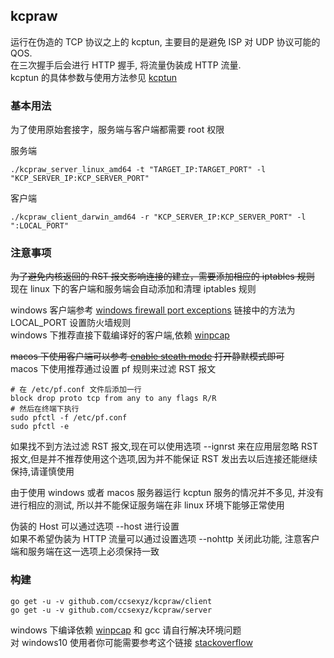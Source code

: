 ## kcpraw

运行在伪造的 TCP 协议之上的 kcptun, 主要目的是避免 ISP 对 UDP 协议可能的 QOS.  
在三次握手后会进行 HTTP 握手, 将流量伪装成 HTTP 流量.  
kcptun 的具体参数与使用方法参见 [kcptun](https://github.com/xtaci/kcptun)  

### 基本用法  

为了使用原始套接字，服务端与客户端都需要 root 权限  
  
服务端  
```
./kcpraw_server_linux_amd64 -t "TARGET_IP:TARGET_PORT" -l "KCP_SERVER_IP:KCP_SERVER_PORT"
```  
客户端  
```
./kcpraw_client_darwin_amd64 -r "KCP_SERVER_IP:KCP_SERVER_PORT" -l ":LOCAL_PORT"
```

### 注意事项
~~为了避免内核返回的 RST 报文影响连接的建立，需要添加相应的 iptables 规则~~  
现在 linux 下的客户端和服务端会自动添加和清理 iptables 规则  

windows 客户端参考 [windows firewall port exceptions](https://www.veritas.com/support/en_US/article.000085856) 链接中的方法为 LOCAL_PORT 设置防火墙规则  
windows 下推荐直接下载编译好的客户端,依赖 [winpcap](http://www.winpcap.org/install/)  

~~macos 下使用客户端可以参考 [enable steath mode](http://osxdaily.com/2015/11/18/enable-stealth-mode-mac-os-x-firewall/) 打开静默模式即可~~  
macos 下使用推荐通过设置 pf 规则来过滤 RST 报文 
```
# 在 /etc/pf.conf 文件后添加一行 
block drop proto tcp from any to any flags R/R
# 然后在终端下执行 
sudo pfctl -f /etc/pf.conf 
sudo pfctl -e 
```

如果找不到方法过滤 RST 报文,现在可以使用选项 --ignrst 来在应用层忽略 RST 报文,但是并不推荐使用这个选项,因为并不能保证 RST 发出去以后连接还能继续保持,请谨慎使用  

由于使用 windows 或者 macos 服务器运行 kcptun 服务的情况并不多见, 并没有进行相应的测试, 所以并不能保证服务端在非 linux 环境下能够正常使用  

伪装的 Host 可以通过选项 --host <name> 进行设置  
如果不希望伪装为 HTTP 流量可以通过设置选项 --nohttp 关闭此功能, 注意客户端和服务端在这一选项上必须保持一致

### 构建

```
go get -u -v github.com/ccsexyz/kcpraw/client  
go get -u -v github.com/ccsexyz/kcpraw/server  
```

windows 下编译依赖 [winpcap](http://www.winpcap.org/install/) 和 gcc 请自行解决环境问题    
对 windows10 使用者你可能需要参考这个链接 [stackoverflow](http://stackoverflow.com/questions/38047858/compile-gopacket-on-windows-64bit)　　